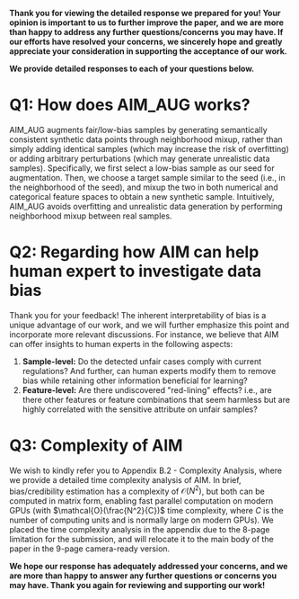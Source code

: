 **Thank you for viewing the detailed response we prepared for you! Your opinion is important to us to further improve the paper, and we are more than happy to address any further questions/concerns you may have. If our efforts have resolved your concerns, we sincerely hope and greatly appreciate your consideration in supporting the acceptance of our work.**

**We provide detailed responses to each of your questions below.**

# Q1: How does AIM_AUG works?

AIM_AUG augments fair/low-bias samples by generating semantically consistent synthetic data points through neighborhood mixup, rather than simply adding identical samples (which may increase the risk of overfitting) or adding arbitrary perturbations (which may generate unrealistic data samples). Specifically, we first select a low-bias sample as our seed for augmentation. Then, we choose a target sample similar to the seed (i.e., in the neighborhood of the seed), and mixup the two in both numerical and categorical feature spaces to obtain a new synthetic sample. Intuitively, AIM_AUG avoids overfitting and unrealistic data generation by performing neighborhood mixup between real samples.

# Q2: Regarding how AIM can help human expert to investigate data bias

Thank you for your feedback! The inherent interpretability of bias is a unique advantage of our work, and we will further emphasize this point and incorporate more relevant discussions. For instance, we believe that AIM can offer insights to human experts in the following aspects: 
1. **Sample-level:** Do the detected unfair cases comply with current regulations? And further, can human experts modify them to remove bias while retaining other information beneficial for learning?
2. **Feature-level:** Are there undiscovered "red-lining" effects? i.e., are there other features or feature combinations that seem harmless but are highly correlated with the sensitive attribute on unfair samples?

# Q3: Complexity of AIM

We wish to kindly refer you to Appendix B.2 - Complexity Analysis, where we provide a detailed time complexity analysis of AIM. In brief, bias/credibility estimation has a complexity of $\mathcal{O}(N^2)$, but both can be computed in matrix form, enabling fast parallel computation on modern GPUs (with $\mathcal{O}(\frac{N^2}{C})$ time complexity, where $C$ is the number of computing units and is normally large on modern GPUs). We placed the time complexity analysis in the appendix due to the 8-page limitation for the submission, and will relocate it to the main body of the paper in the 9-page camera-ready version.

**We hope our response has adequately addressed your concerns, and we are more than happy to answer any further questions or concerns you may have. Thank you again for reviewing and supporting our work!**